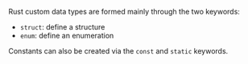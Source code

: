 Rust custom data types are formed mainly through the two keywords:

* `struct`: define a structure
* `enum`: define an enumeration

Constants can also be created via the `const` and `static` keywords.
